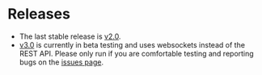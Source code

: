Releases
========

-   The last stable release is
    [v2.0](https://github.com/Galts-Gulch/avarice/releases/tag/v2.0).
-   [v3.0](https://github.com/Galts-Gulch/avarice/releases/tag/v3.0b6)
    is currently in beta testing and uses websockets instead of the REST
    API. Please only run if you are comfortable testing and reporting
    bugs on the [issues
    page](https://github.com/Galts-Gulch/avarice/issues).
